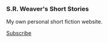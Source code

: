### S.R. Weaver's Short Stories
My own personal short fiction website.

[Subscribe](https://lwflouisa.github.io/SRWeaverPoetry/feed.xml)
